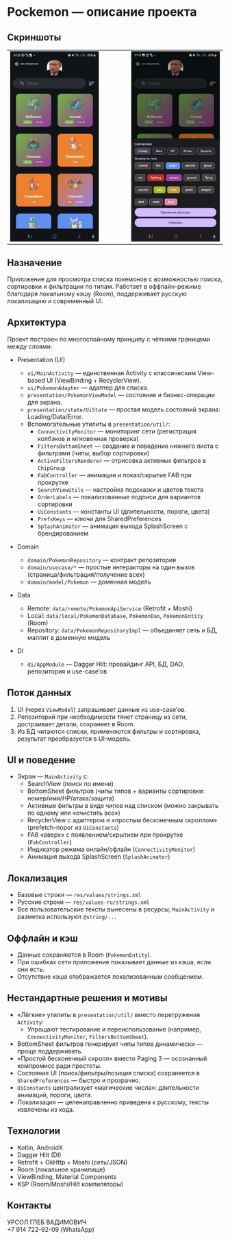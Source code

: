 # Pockemon — описание проекта

## Скриншоты

<table align="center">
  <tr>
    <td align="center"><img src="docs/screenshots/screen_main.jpg" alt="Main screen" width="250"/></td>
    <td width="48">&nbsp;</td>
    <td align="center"><img src="docs/screenshots/screen_filters.jpg" alt="Filters screen" width="250"/></td>
  </tr>
</table>

## Назначение
Приложение для просмотра списка покемонов с возможностью поиска, сортировки и фильтрации по типам. Работает в оффлайн-режиме благодаря локальному кэшу (Room), поддерживает русскую локализацию и современный UI.

## Архитектура
Проект построен по многослойному принципу с чёткими границами между слоями:

- Presentation (UI)
  - `ui/MainActivity` — единственная Activity с классическим View-based UI (ViewBinding + RecyclerView).
  - `ui/PokemonAdapter` — адаптер для списка.
  - `presentation/PokemonViewModel` — состояние и бизнес-операции для экрана.
  - `presentation/state/UiState` — простая модель состояний экрана: Loading/Data/Error.
  - Вспомогательные утилиты в `presentation/util/`:
    - `ConnectivityMonitor` — мониторинг сети (регистрация колбэков и мгновенная проверка)
    - `FiltersBottomSheet` — создание и поведение нижнего листа с фильтрами (чипы, выбор сортировки)
    - `ActiveFiltersRenderer` — отрисовка активных фильтров в `ChipGroup`
    - `FabController` — анимации и показ/скрытие FAB при прокрутке
    - `SearchViewUtils` — настройка подсказки и цветов текста
    - `OrderLabels` — локализованные подписи для вариантов сортировки
    - `UiConstants` — константы UI (длительности, пороги, цвета)
    - `PrefsKeys` — ключи для SharedPreferences
    - `SplashAnimator` — анимация выхода SplashScreen с брендированием

- Domain
  - `domain/PokemonRepository` — контракт репозитория
  - `domain/usecase/*` — простые интеракторы на один вызов (страница/фильтрация/получение всех)
  - `domain/model/Pokemon` — доменная модель

- Data
  - Remote: `data/remote/PokemonApiService` (Retrofit + Moshi)
  - Local: `data/local/PokemonDatabase`, `PokemonDao`, `PokemonEntity` (Room)
  - Repository: `data/PokemonRepositoryImpl` — объединяет сеть и БД, маппит в доменную модель

- DI
  - `di/AppModule` — Dagger Hilt: провайдинг API, БД, DAO, репозитория и use-case’ов

## Поток данных
1. UI (через `ViewModel`) запрашивает данные из use-case’ов.
2. Репозиторий при необходимости тянет страницу из сети, достраивает детали, сохраняет в Room.
3. Из БД читаются списки, применяются фильтры и сортировка, результат преобразуется в UI-модель.

## UI и поведение
- Экран — `MainActivity` с:
  - SearchView (поиск по имени)
  - BottomSheet фильтров (чипы типов + варианты сортировки: номер/имя/HP/атака/защита)
  - Активные фильтры в виде чипов над списком (можно закрывать по одному или «очистить все»)
  - RecyclerView с адаптером и «простым бесконечным скроллом» (prefetch-порог из `UiConstants`)
  - FAB «вверх» с появлением/скрытием при прокрутке (`FabController`)
  - Индикатор режима онлайн/офлайн (`ConnectivityMonitor`)
  - Анимация выхода SplashScreen (`SplashAnimator`)

## Локализация
- Базовые строки — `res/values/strings.xml`
- Русские строки — `res/values-ru/strings.xml`
- Все пользовательские тексты вынесены в ресурсы; `MainActivity` и разметка используют `@string/...`

## Оффлайн и кэш
- Данные сохраняются в Room (`PokemonEntity`).
- При ошибках сети приложение показывает данные из кэша, если они есть.
- Отсутствие кэша отображается локализованным сообщением.

## Нестандартные решения и мотивы
- «Лёгкие» утилиты в `presentation/util/` вместо перегружения `Activity`:
  - Упрощают тестирование и переиспользование (например, `ConnectivityMonitor`, `FiltersBottomSheet`).
- BottomSheet фильтров генерирует чипы типов динамически — проще поддерживать.
- «Простой бесконечный скролл» вместо Paging 3 — осознанный компромисс ради простоты.
- Состояние UI (поиск/фильтры/позиция списка) сохраняется в `SharedPreferences` — быстро и прозрачно.
- `UiConstants` централизует «магические числа»: длительности анимаций, пороги, цвета.
- Локализация — целенаправленно приведена к русскому, тексты извлечены из кода.

## Технологии
- Kotlin, AndroidX
- Dagger Hilt (DI)
- Retrofit + OkHttp + Moshi (сеть/JSON)
- Room (локальное хранилище)
- ViewBinding, Material Components
- KSP (Room/Moshi/Hilt компиляторы)

## Контакты
УРСОЛ ГЛЕБ ВАДИМОВИЧ  
+7 914 722-92-09 (WhatsApp)
